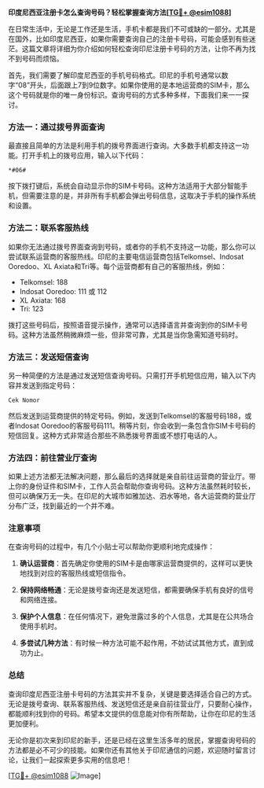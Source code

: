**印度尼西亚注册卡怎么查询号码？轻松掌握查询方法[[TG💪+ @esim1088](https://t.me/s/esim1088)]**

在日常生活中，无论是工作还是生活，手机卡都是我们不可或缺的一部分。尤其是在国外，比如印度尼西亚，如果你需要查询自己的注册卡号码，可能会感到有些迷茫。这篇文章将详细为你介绍如何轻松查询印尼注册卡号码的方法，让你不再为找不到号码而烦恼。

首先，我们需要了解印度尼西亚的手机号码格式。印尼的手机号通常以数字“08”开头，后面跟上7到9位数字。如果你使用的是本地运营商的SIM卡，那么这个号码就是你的唯一身份标识。查询号码的方式多种多样，下面我们来一一探讨。

### 方法一：通过拨号界面查询

最直接且简单的方法是利用手机的拨号界面进行查询。大多数手机都支持这一功能。打开手机上的拨号应用，输入以下代码：

```
*#06#
```

按下拨打键后，系统会自动显示你的SIM卡号码。这种方法适用于大部分智能手机，但需要注意的是，并非所有手机都会弹出号码信息，这取决于手机的操作系统和设置。

### 方法二：联系客服热线

如果你无法通过拨号界面查询到号码，或者你的手机不支持这一功能，那么你可以尝试联系运营商的客服热线。印尼的主要电信运营商包括Telkomsel、Indosat Ooredoo、XL Axiata和Tri等。每个运营商都有自己的客服热线，例如：

- Telkomsel: 188
- Indosat Ooredoo: 111 或 112
- XL Axiata: 168
- Tri: 123

拨打这些号码后，按照语音提示操作，通常可以选择语言并查询到你的SIM卡号码。这种方法虽然稍微麻烦一些，但非常可靠，尤其是当你急需知道号码时。

### 方法三：发送短信查询

另一种简便的方法是通过发送短信查询号码。只需打开手机短信应用，输入以下内容并发送到指定号码：

```
Cek Nomor
```

然后发送到运营商提供的特定号码。例如，发送到Telkomsel的客服号码188，或者Indosat Ooredoo的客服号码111。稍等片刻，你会收到一条包含你SIM卡号码的短信回复。这种方式非常适合那些不熟悉拨号界面或不想打电话的人。

### 方法四：前往营业厅查询

如果上述方法都无法解决问题，那么最后的选择就是亲自前往运营商的营业厅。带上你的身份证件和SIM卡，工作人员会帮助你查询号码。这种方法虽然耗时较长，但可以确保万无一失。在印尼的大城市如雅加达、泗水等地，各大运营商的营业厅分布广泛，找到最近的一个并不难。

### 注意事项

在查询号码的过程中，有几个小贴士可以帮助你更顺利地完成操作：

1. **确认运营商**：首先确定你使用的SIM卡是由哪家运营商提供的，这样可以更快地找到对应的客服热线或短信指令。
   
2. **保持网络畅通**：无论是拨号查询还是发送短信，都需要确保手机有良好的信号和网络连接。

3. **保护个人信息**：在任何情况下，避免泄露过多的个人信息，尤其是在公共场合使用手机时。

4. **多尝试几种方法**：有时候一种方法可能不起作用，不妨试试其他方式，直到成功为止。

### 总结

查询印度尼西亚注册卡号码的方法其实并不复杂，关键是要选择适合自己的方式。无论是拨号查询、联系客服热线、发送短信还是亲自前往营业厅，只要耐心操作，都能顺利找到你的号码。希望本文提供的信息能对你有所帮助，让你在印尼的生活更加便利。

无论你是初次来到印尼的新手，还是已经在这里生活多年的居民，掌握查询号码的方法都是必不可少的技能。如果你还有其他关于印尼通信的问题，欢迎随时留言讨论，让我们一起探索更多实用的信息吧！

[[TG💪+ @esim1088](https://t.me/s/esim1088) ![Image](https://i.postimg.cc/4NQfJmqS/Snipaste-2025-05-13-00-14-12.png)]